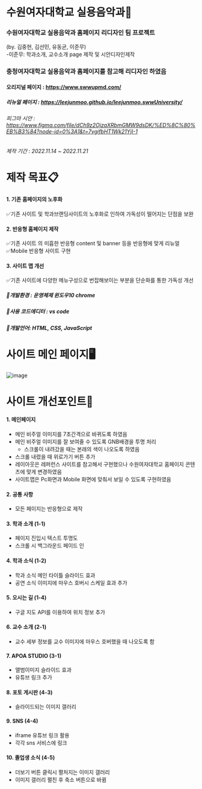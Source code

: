 # 수원여자대학교 실용음악과🎤

### 수원여자대학교 실용음악과 홈페이지 리디자인 팀 프로젝트
(by. 김중현, 김선민, 유동균, 이준무)    
-이준무: 학과소개, 교수소개 page 제작 및 시안디자인제작

### 충청여자대학교 실용음악과 홈페이지를 참고해 리디자인 하였음
#### 오리지널 페이지 : https://www.swwupmd.com/
##### 리뉴얼 페이지 : https://leejunmoo.github.io/leejunmoo.swwUniversity/
###### 피그마 시안 : https://www.figma.com/file/dCh9z2OjzaXRbmGMW9dsDK/%ED%8C%80%EB%B3%84?node-id=0%3A1&t=7vgifbHT1Wk21YjI-1    
###### 제작 기간 : 2022.11.14 ~ 2022.11.21

# 제작 목표📋
#### 1. 기존 홈페이지의 노후화<br>
   ✅기존 사이트 및 학과브랜딩사이트의 노후화로 인하여 가독성이 떨어지는 단점을 보완
#### 2. 반응형 홈페이지 제작
   ✅기존 사이트 의 미흡한 반응형 content 및 banner 등을 반응형에 맞게 리뉴얼<br>
   ✅Mobile 반응형 사이트 구현
#### 3. 사이트 맵 개선
   ✅기존 사이트에 다양한 메뉴구성으로 번잡해보이는 부분을 단순화를 통한 가독성 개선
   
 
##### 📌개발환경 : 운영체제 윈도우10 chrome
##### 📌사용 코드에디터 : vs code
##### 📌개발언어: HTML, CSS, JavaScript 
 
# 사이트 메인 페이지🖥
   ![image](https://user-images.githubusercontent.com/113665599/203459711-524f011e-c9f1-47b0-822c-e599459ce693.png)


# 사이트 개선포인트🔎
#### 1. 메인페이지
 + 메인 비주얼 이미지를 7초간격으로 바뀌도록 하였음
 + 메인 비주얼 이미지를 잘 보여줄 수 있도록 GNB배경을 투명 처리
    + 스크롤이 내려갔을 때는 본래의 색이 나오도록 하였음
 + 스크롤 내렸을 때 위로가기 버튼 추가
 + 레이아웃은 레퍼런스 사이트를 참고해서 구현했으나 수원여자대학교 홈페이지 콘텐츠에 맞게 변경하였음
 + 사이트맵은 Pc화면과 Mobile 화면에 맞춰서 보일 수 있도록 구현하였음
 
#### 2. 공통 사항
  + 모든 페이지는 반응형으로 제작
  
#### 3. 학과 소개 (1-1)
  + 페이지 진입시 텍스트 투명도
  + 스크롤 시 백그라운드 페이드 인
  
#### 4. 학과 소식 (1-2)
  + 학과 소식 메인 타이틀 슬라이드 효과
  + 공연 소식 이미지에 마우스 호버시 스케일 효과 추가
  
#### 5. 오시는 길 (1-4)
  + 구글 지도 API를 이용하여 위치 정보 추가

#### 6. 교수 소개 (2-1)
  + 교수 세부 정보를 교수 이미지에 마우스 호버했을 때 나오도록 함

#### 7. APOA STUDIO (3-1)
  + 앨범이미지 슬라이드 효과
  + 유튜브 링크 추가
  
#### 8. 포토 게시판 (4-3)
  + 슬라이드되는 이미지 갤러리

#### 9. SNS (4-4)
  + iframe 유튜브 링크 활용
  + 각각 sns 서비스에 링크

#### 10. 졸업생 소식 (4-5)
  + 더보기 버튼 클릭시 펼처지는 이미지 갤러리
  + 이미지 갤러리 펼친 후 축소 버튼으로 바뀜
